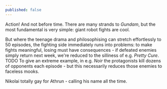 ```yaml
---
published: false
---
```


Action! And not before time. There are many strands to *Gundam*, but the most fundamental is very simple: giant robot fights are cool.

But where the teenage drama and philosophising can stretch effortlessly to 50 episodes, the fighting side immediately runs into problems: to make fights meaningful, losing must have consequences - if defeated enemies simply return next week, we're reduced to the silliness of e.g. *Pretty Cure*. TODO To give an extreme example, in e.g. *Noir* the protagonists kill dozens of opponents each episode - but this necessarily reduces those enemies to faceless mooks.

Nikolai totally gay for Athrun - calling his name all the time.